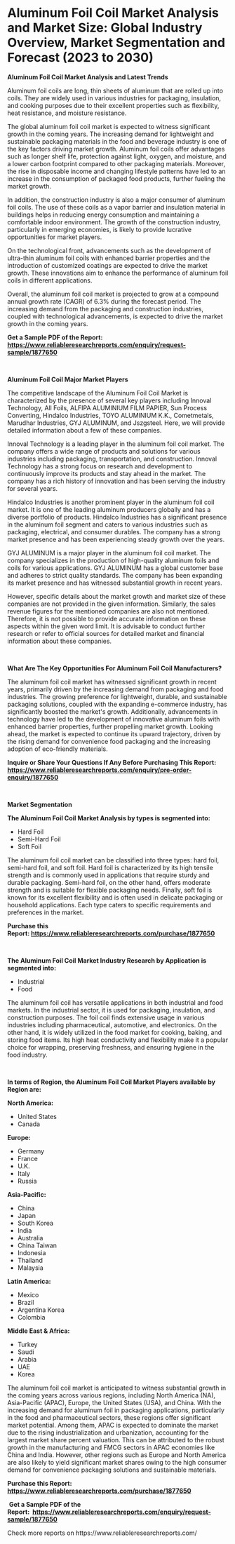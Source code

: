 <p><h1>Aluminum Foil Coil Market Analysis and Market Size: Global Industry Overview, Market Segmentation and Forecast (2023 to 2030)</h1></p><p><strong>Aluminum Foil Coil Market Analysis and Latest Trends</strong></p>
<p><p>Aluminum foil coils are long, thin sheets of aluminum that are rolled up into coils. They are widely used in various industries for packaging, insulation, and cooking purposes due to their excellent properties such as flexibility, heat resistance, and moisture resistance.</p><p>The global aluminum foil coil market is expected to witness significant growth in the coming years. The increasing demand for lightweight and sustainable packaging materials in the food and beverage industry is one of the key factors driving market growth. Aluminum foil coils offer advantages such as longer shelf life, protection against light, oxygen, and moisture, and a lower carbon footprint compared to other packaging materials. Moreover, the rise in disposable income and changing lifestyle patterns have led to an increase in the consumption of packaged food products, further fueling the market growth.</p><p>In addition, the construction industry is also a major consumer of aluminum foil coils. The use of these coils as a vapor barrier and insulation material in buildings helps in reducing energy consumption and maintaining a comfortable indoor environment. The growth of the construction industry, particularly in emerging economies, is likely to provide lucrative opportunities for market players.</p><p>On the technological front, advancements such as the development of ultra-thin aluminum foil coils with enhanced barrier properties and the introduction of customized coatings are expected to drive the market growth. These innovations aim to enhance the performance of aluminum foil coils in different applications.</p><p>Overall, the aluminum foil coil market is projected to grow at a compound annual growth rate (CAGR) of 6.3% during the forecast period. The increasing demand from the packaging and construction industries, coupled with technological advancements, is expected to drive the market growth in the coming years.</p></p>
<p><strong>Get a Sample PDF of the Report:&nbsp; <a href="https://www.reliableresearchreports.com/enquiry/request-sample/1877650">https://www.reliableresearchreports.com/enquiry/request-sample/1877650</a></strong></p>
<p>&nbsp;</p>
<p><strong>Aluminum Foil Coil Major Market Players</strong></p>
<p><p>The competitive landscape of the Aluminum Foil Coil Market is characterized by the presence of several key players including Innoval Technology, All Foils, ALFIPA ALUMINIUM FILM PAPIER, Sun Process Converting, Hindalco Industries, TOYO ALUMINIUM K.K., Cometmetals, Marudhar Industries, GYJ ALUMINUM, and Jszgsteel. Here, we will provide detailed information about a few of these companies.</p><p>Innoval Technology is a leading player in the aluminum foil coil market. The company offers a wide range of products and solutions for various industries including packaging, transportation, and construction. Innoval Technology has a strong focus on research and development to continuously improve its products and stay ahead in the market. The company has a rich history of innovation and has been serving the industry for several years.</p><p>Hindalco Industries is another prominent player in the aluminum foil coil market. It is one of the leading aluminum producers globally and has a diverse portfolio of products. Hindalco Industries has a significant presence in the aluminum foil segment and caters to various industries such as packaging, electrical, and consumer durables. The company has a strong market presence and has been experiencing steady growth over the years.</p><p>GYJ ALUMINUM is a major player in the aluminum foil coil market. The company specializes in the production of high-quality aluminum foils and coils for various applications. GYJ ALUMINUM has a global customer base and adheres to strict quality standards. The company has been expanding its market presence and has witnessed substantial growth in recent years.</p><p>However, specific details about the market growth and market size of these companies are not provided in the given information. Similarly, the sales revenue figures for the mentioned companies are also not mentioned. Therefore, it is not possible to provide accurate information on these aspects within the given word limit. It is advisable to conduct further research or refer to official sources for detailed market and financial information about these companies.</p></p>
<p>&nbsp;</p>
<p><strong>What Are The Key Opportunities For Aluminum Foil Coil Manufacturers?</strong></p>
<p><p>The aluminum foil coil market has witnessed significant growth in recent years, primarily driven by the increasing demand from packaging and food industries. The growing preference for lightweight, durable, and sustainable packaging solutions, coupled with the expanding e-commerce industry, has significantly boosted the market's growth. Additionally, advancements in technology have led to the development of innovative aluminum foils with enhanced barrier properties, further propelling market growth. Looking ahead, the market is expected to continue its upward trajectory, driven by the rising demand for convenience food packaging and the increasing adoption of eco-friendly materials.</p></p>
<p><strong>Inquire or Share Your Questions If Any Before Purchasing This Report: <a href="https://www.reliableresearchreports.com/enquiry/pre-order-enquiry/1877650">https://www.reliableresearchreports.com/enquiry/pre-order-enquiry/1877650</a></strong></p>
<p>&nbsp;</p>
<p><strong>Market Segmentation</strong></p>
<p><strong>The Aluminum Foil Coil Market Analysis by types is segmented into:</strong></p>
<p><ul><li>Hard Foil</li><li>Semi-Hard Foil</li><li>Soft Foil</li></ul></p>
<p><p>The aluminum foil coil market can be classified into three types: hard foil, semi-hard foil, and soft foil. Hard foil is characterized by its high tensile strength and is commonly used in applications that require sturdy and durable packaging. Semi-hard foil, on the other hand, offers moderate strength and is suitable for flexible packaging needs. Finally, soft foil is known for its excellent flexibility and is often used in delicate packaging or household applications. Each type caters to specific requirements and preferences in the market.</p></p>
<p><strong>Purchase this Report:&nbsp;<a href="https://www.reliableresearchreports.com/purchase/1877650">https://www.reliableresearchreports.com/purchase/1877650</a></strong></p>
<p>&nbsp;</p>
<p><strong>The Aluminum Foil Coil Market Industry Research by Application is segmented into:</strong></p>
<p><ul><li>Industrial</li><li>Food</li></ul></p>
<p><p>The aluminum foil coil has versatile applications in both industrial and food markets. In the industrial sector, it is used for packaging, insulation, and construction purposes. The foil coil finds extensive usage in various industries including pharmaceutical, automotive, and electronics. On the other hand, it is widely utilized in the food market for cooking, baking, and storing food items. Its high heat conductivity and flexibility make it a popular choice for wrapping, preserving freshness, and ensuring hygiene in the food industry.</p></p>
<p>&nbsp;</p>
<p><strong>In terms of Region, the Aluminum Foil Coil Market Players available by Region are:</strong></p>
<p>
    <p> <strong> North America: </strong>
        <ul>
            <li>United States</li>
            <li>Canada</li>
        </ul>
        </p> 
    <p> <strong> Europe: </strong>
        <ul>
            <li>Germany</li>
            <li>France</li>
            <li>U.K.</li>
            <li>Italy</li>
            <li>Russia</li>
        </ul>
        </p> 
    <p> <strong> Asia-Pacific: </strong>
        <ul>
            <li>China</li>
            <li>Japan</li>
            <li>South Korea</li>
            <li>India</li>
            <li>Australia</li>
            <li>China Taiwan</li>
            <li>Indonesia</li>
            <li>Thailand</li>
            <li>Malaysia</li>
        </ul>
        </p> 
    <p> <strong> Latin America: </strong>
        <ul>
            <li>Mexico</li>
            <li>Brazil</li>
            <li>Argentina Korea</li>
            <li>Colombia</li>
        </ul>
        </p> 
    <p> <strong> Middle East & Africa: </strong>
        <ul>
            <li>Turkey</li>
            <li>Saudi</li>
            <li>Arabia</li>
            <li>UAE</li>
            <li>Korea</li>
        </ul>
    </p>
    </p>
<p><p>The aluminum foil coil market is anticipated to witness substantial growth in the coming years across various regions, including North America (NA), Asia-Pacific (APAC), Europe, the United States (USA), and China. With the increasing demand for aluminum foil in packaging applications, particularly in the food and pharmaceutical sectors, these regions offer significant market potential. Among them, APAC is expected to dominate the market due to the rising industrialization and urbanization, accounting for the largest market share percent valuation. This can be attributed to the robust growth in the manufacturing and FMCG sectors in APAC economies like China and India. However, other regions such as Europe and North America are also likely to yield significant market shares owing to the high consumer demand for convenience packaging solutions and sustainable materials.</p></p>
<p><strong>Purchase this Report: <a href="https://www.reliableresearchreports.com/purchase/1877650">https://www.reliableresearchreports.com/purchase/1877650</a></strong></p>
<p>&nbsp;<strong>Get a Sample PDF of the Report:&nbsp;&nbsp;<a href="https://www.reliableresearchreports.com/enquiry/request-sample/1877650">https://www.reliableresearchreports.com/enquiry/request-sample/1877650</a></strong></p>
<p><strong></strong></p>
<p>Check more reports on https://www.reliableresearchreports.com/</p>